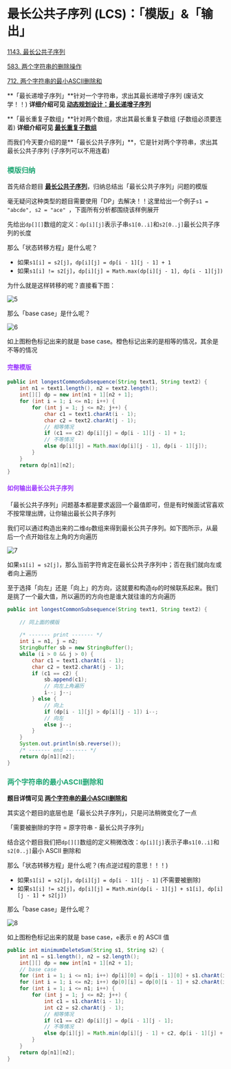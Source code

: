 # 最长公共子序列 (LCS)：「模版」&「输出」

[1143. 最长公共子序列](https://leetcode.cn/problems/longest-common-subsequence/)

[583. 两个字符串的删除操作](https://leetcode.cn/problems/delete-operation-for-two-strings/)

[712. 两个字符串的最小ASCII删除和](https://leetcode.cn/problems/minimum-ascii-delete-sum-for-two-strings/)



**「最长递增子序列」**针对一个字符串，求出其最长递增子序列 (废话文学！！) **详细介绍可见 [动态规划设计：最长递增子序列](./动态规划设计：最长递增子序列.html)**

**「最长重复子数组」**针对两个数组，求出其最长重复子数组 (子数组必须要连着)  **详细介绍可见 [最长重复子数组](./秒杀子数组类题目.html#最长重复子数组)** 

而我们今天要介绍的是**「最长公共子序列」**，它是针对两个字符串，求出其最长公共子序列 (子序列可以不用连着)

### <font color=#1FA774>模版归纳</font>

首先结合题目 **[最长公共子序列](https://leetcode.cn/problems/longest-common-subsequence/)**，归纳总结出「最长公共子序列」问题的模版

毫无疑问这种类型的题目需要使用「DP」去解决！！这里给出一个例子`s1 = "abcde", s2 = "ace" `，下面所有分析都围绕该样例展开

先给出`dp[][]`数组的定义：`dp[i][j]`表示子串`s1[0..i]`和`s2[0..j]`最长公共子序列的长度

那么「状态转移方程」是什么呢？

- 如果`s1[i] = s2[j]`，`dp[i][j] = dp[i - 1][j - 1] + 1`
- 如果`s1[i] != s2[j]`，`dp[i][j] = Math.max(dp[i][j - 1], dp[i - 1][j])`

为什么就是这样转移的呢？直接看下图：

![5](https://cdn.jsdelivr.net/gh/LFool/image-hosting@master/20220627/2049531656334193pgcIaD5.svg)

那么「base case」是什么呢？

![6](https://cdn.jsdelivr.net/gh/LFool/image-hosting@master/20220627/21003216563348325Wnk1O6.svg)

如上图粉色标记出来的就是 base case。橙色标记出来的是相等的情况，其余是不等的情况

#### <font color=#9933FF>完整模版</font>

```java
public int longestCommonSubsequence(String text1, String text2) {
    int n1 = text1.length(), n2 = text2.length();
    int[][] dp = new int[n1 + 1][n2 + 1];
    for (int i = 1; i <= n1; i++) {
        for (int j = 1; j <= n2; j++) {
            char c1 = text1.charAt(i - 1);
            char c2 = text2.charAt(j - 1);
            // 相等情况
            if (c1 == c2) dp[i][j] = dp[i - 1][j - 1] + 1;
            // 不等情况
            else dp[i][j] = Math.max(dp[i][j - 1], dp[i - 1][j]);
        }
    }
    return dp[n1][n2];
}
```

#### <font color=#9933FF>如何输出最长公共子序列</font>

「最长公共子序列」问题基本都是要求返回一个最值即可，但是有时候面试官喜欢不按常理出牌，让你输出最长公共子序列

我们可以通过构造出来的二维`dp`数组来得到最长公共子序列。如下图所示，从最后一个点开始往左上角的方向遍历

![7](https://cdn.jsdelivr.net/gh/LFool/image-hosting@master/20220627/2106171656335177ipOoys7.svg)

如果`s1[i] = s2[j]`，那么当前字符肯定在最长公共子序列中；否在我们就向左或者向上遍历

至于选择「向左」还是「向上」的方向，这就要和构造`dp`的时候联系起来。我们是挑了一个最大值，所以遍历的方向也是谁大就往谁的方向遍历

```java
public int longestCommonSubsequence(String text1, String text2) {
    
    // 同上面的模版
    
    /* ------- print ------- */
    int i = n1, j = n2;
    StringBuffer sb = new StringBuffer();
    while (i > 0 && j > 0) {
        char c1 = text1.charAt(i - 1);
        char c2 = text2.charAt(j - 1);
        if (c1 == c2) {
            sb.append(c1);
            // 向左上角遍历
            i--; j--;
        } else {
            // 向上
            if (dp[i - 1][j] > dp[i][j - 1]) i--;
            // 向左
            else j--;
        }
    }
    System.out.println(sb.reverse());
    /* ------- end ------- */
    return dp[n1][n2];
}
```

### <font color=#1FA774>两个字符串的最小ASCII删除和</font>

**题目详情可见 [两个字符串的最小ASCII删除和](https://leetcode.cn/problems/minimum-ascii-delete-sum-for-two-strings/)**

其实这个题目的底层也是「最长公共子序列」，只是问法稍微变化了一点

「需要被删除的字符 = 原字符串 - 最长公共子序列」

结合这个题目我们把`dp[][]`数组的定义稍微改改：`dp[i][j]`表示子串`s1[0..i]`和`s2[0..j]`最小 ASCII 删除和

那么「状态转移方程」是什么呢？(有点逆过程的意思！！！)

- 如果`s1[i] = s2[j]`，`dp[i][j] = dp[i - 1][j - 1]` (不需要被删除)
- 如果`s1[i] != s2[j]`，`dp[i][j] = Math.min(dp[i - 1][j] + s1[i], dp[i][j - 1] + s2[j])`

那么「base case」是什么呢？

![8](https://cdn.jsdelivr.net/gh/LFool/image-hosting@master/20220627/2125241656336324wx8fTB8.svg)

如上图粉色标记出来的就是 base case，`e`表示 e 的 ASCII 值

```java
public int minimumDeleteSum(String s1, String s2) {
    int n1 = s1.length(), n2 = s2.length();
    int[][] dp = new int[n1 + 1][n2 + 1];
    // base case
    for (int i = 1; i <= n1; i++) dp[i][0] = dp[i - 1][0] + s1.charAt(i - 1);
    for (int i = 1; i <= n2; i++) dp[0][i] = dp[0][i - 1] + s2.charAt(i - 1);
    for (int i = 1; i <= n1; i++) {
        for (int j = 1; j <= n2; j++) {
            int c1 = s1.charAt(i - 1);
            int c2 = s2.charAt(j - 1);
            // 相等情况
            if (c1 == c2) dp[i][j] = dp[i - 1][j - 1];
            // 不等情况
            else dp[i][j] = Math.min(dp[i][j - 1] + c2, dp[i - 1][j] + c1);
        }
    }
    return dp[n1][n2];
}
```

